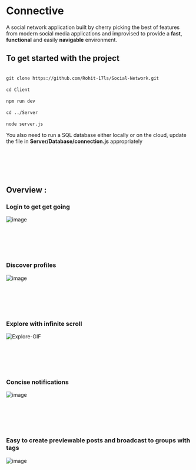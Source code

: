 # Connective
A social network application built by cherry picking the best of features from modern social media applications and improvised to provide a **fast**, **functional** and easily **navigable** environment.


## To get started with the project

<br>`git clone https://github.com/Rohit-17ls/Social-Network.git`</br>
<br>`cd Client`</br>
<br>`npm run dev`</br>
<br>`cd ../Server`</br>
<br>`node server.js`</br>

You also need to run a SQL database either locally or on the cloud, update the file in **Server/Database/connection.js** appropriately

<br></br>
<br></br>

## Overview : 

### Login to get get going
![image](https://github.com/Rohit-17ls/Social-Network/assets/96904283/6b9e50b5-6900-4631-8ac2-64daaa426a67)

<br></br>
<br></br>

### Discover profiles
![image](https://github.com/Rohit-17ls/Social-Network/assets/96904283/96d1f505-5e31-45ee-8ee3-8f45cfbfe18f)

<br></br>
<br></br>

### Explore with infinite scroll
![Explore-GIF](https://github.com/Rohit-17ls/Social-Network/assets/96904283/42936645-1c04-43e7-9277-3b1b10c5b30e)

<br></br>
<br></br>

### Concise notifications
![image](https://github.com/Rohit-17ls/Social-Network/assets/96904283/a51be6ae-57ba-456b-89aa-6f31809e9931)

<br></br>
<br></br>

###  Easy to create previewable posts and broadcast to groups with tags
![image](https://github.com/Rohit-17ls/Social-Network/assets/96904283/0def1732-ad1e-4aea-9bf2-5467c16be9df)




